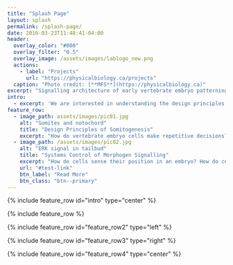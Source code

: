 ```yaml
---
title: "Splash Page"
layout: splash
permalink: /splash-page/
date: 2016-03-23T11:48:41-04:00
header:
  overlay_color: "#000"
  overlay_filter: "0.5"
  overlay_image: /assets/images/lablogo_new.png
  actions:
    - label: "Projects"
      url: "https://physicalbiology.ca/projects"
  caption: "Photo credit: [**MFS**](https://physicalbiology.ca)"
excerpt: "Signalling architecture of early vertebrate embryo patterning."
intro: 
  - excerpt: 'We are interested in understanding the design principles of morphogen signalling and conserved mechanisms of sequential embryo patterning. `type="center"`'
feature_row:
  - image_path: assets/images/pic01.jpg
    alt: "Somites and notochord"
    title: "Design Principles of Somitogenesis"
    excerpt: "How do vertebrate embryo cells make repetitive decisions? What controls the robustness of embryo **patterning** during somite segmentation?"
  - image_path: /assets/images/pic02.jpg
    alt: "ERK signal in tailbud"
    title: "Systems Control of Morphogen Signalling"
    excerpt: "How do cells sense their position in an embryo? How do cells both create and interpret **positional information** through diffusive morphogens?"
    url: "#test-link"
    btn_label: "Read More"
    btn_class: "btn--primary"
---
```


{% include feature_row id="intro" type="center" %}

{% include feature_row %}

{% include feature_row id="feature_row2" type="left" %}

{% include feature_row id="feature_row3" type="right" %}

{% include feature_row id="feature_row4" type="center" %}
